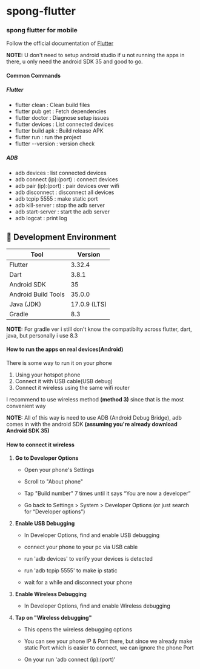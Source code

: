 # spong-flutter
### spong flutter for mobile


Follow the official documentation of [Flutter](https://docs.flutter.dev/get-started/install/windows/mobile) 

**NOTE:** U don't need to setup android studio if u not running the apps in there, u only need the android SDK 35 and good to go.


#### Common Commands

##### Flutter

- flutter clean          : Clean build files
- flutter pub get        : Fetch dependencies
- flutter doctor         : Diagnose setup issues
- flutter devices        : List connected devices
- flutter build apk      : Build release APK
- flutter run            : run the project 
- flutter --version      : version check

##### ADB
- adb devices                     : list connected devices 
- adb connect (ip):(port)         : connect devices   
- adb pair (ip):(port)            : pair devices over wifi
- adb disconnect                  : disconnect all devices
- adb tcpip 5555                  : make static port
- adb kill-server                 : stop the adb server
- adb start-server                : start the adb server
- adb logcat                      : print log 


## 🧩 Development Environment

| Tool               | Version     |
|--------------------|-------------|
| Flutter            | 3.32.4      |
| Dart               | 3.8.1       |
| Android SDK        | 35          |
| Android Build Tools| 35.0.0      |
| Java (JDK)         | 17.0.9 (LTS)|
| Gradle             | 8.3         |

**NOTE:** For gradle ver i still don't know the compatibilty across flutter, dart, java, but personally i use 8.3


#### How to run the apps on real devices(Android)

There is some way to run it on your phone
1. Using your hotspot phone
2. Connect it with USB cable(USB debug)
3. Connect it wireless using the same wifi router

I recommend to use wireless method **(method 3)** since that is the most convenient way

**NOTE:** All of this way is need to use ADB (Android Debug Bridge), adb comes in with the android SDK **(assuming you're already download Android SDK 35)**


#### How to connect it wireless

1. **Go to Developer Options**

    - Open your phone's Settings

    - Scroll to "About phone"

    - Tap "Build number" 7 times until it says “You are now a developer”

    - Go back to Settings > System > Developer Options (or just search for “Developer options”)

2. **Enable USB Debugging**

    - In Developer Options, find and enable USB debugging
    
    - connect your phone to your pc via USB cable

    - run 'adb devices' to verify your devices is detected

    - run 'adb tcpip 5555' to make ip static

    - wait for a while and disconnect your phone

3. **Enable Wireless Debugging**

    - In Developer Options, find and enable Wireless debugging

4. **Tap on "Wireless debugging"**

    - This opens the wireless debugging options

    - You can see your phone IP & Port there, but since we already make static Port which is easier to connect, we can ignore the phone Port

    - On your run 'adb connect (ip):(port)'